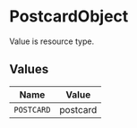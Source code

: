 # PostcardObject

Value is resource type.


## Values

| Name       | Value      |
| ---------- | ---------- |
| `POSTCARD` | postcard   |